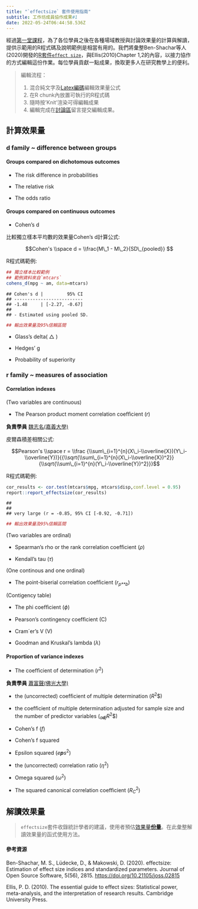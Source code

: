 ```yaml
---
title: "`effectsize` 套件使用指南"
subtitle: 工作坊成員協作成果#1
date: 2022-05-24T06:44:58.536Z
---
```

經過[第一堂課程](https://rstat-project.github.io/seed_courses/Lecture01.html#/)，為了各位學員之後在各種場域教授與討論效果量的計算與解讀，提供示範用的R程式碼及說明範例是相當有用的。我們將彙整Ben-Shachar等人(2020)開發的[R套件`effect size`](https://easystats.github.io/effectsize/index.html)，與Ellis(2010)Chapter
1,2的內容，以接力協作的方式編輯這份作業。每位學員貢獻一點成果，換取更多人在研究教學上的便利。

> 編輯流程：<br>
>1. 混合純文字及[Latex編碼](http://tug.ctan.org/info/latex-refsheet/LaTeX_RefSheet.pdf)編輯效果量公式<br>
> 2. 在R chunk內放置可執行的R程式碼<br> 
> 3. 隨時按’Knit’渲染可得編輯成果<br> 
> 4. 編輯完成在[討論區](https://github.com/Rstat-project/seed_courses/discussions)留言提交編輯成果。

## 計算效果量

### d family ~ difference between groups

#### Groups compared on dichotomous outcomes

-   The risk difference in probabilities

-   The relative risk

-   The odds ratio

#### Groups compared on continuous outcomes

-   Cohen’s d

比較獨立樣本平均數的效果量Cohen’s d計算公式:

$$Cohen's \\space d = \\frac{M\_1 - M\_2}{SD\_{pooled}} $$

R程式碼範例:<br/>

``` r
## 獨立樣本比較範例
## 範例資料來自`mtcars`
cohens_d(mpg ~ am, data=mtcars)
```

    ## Cohen's d |         95% CI
    ## --------------------------
    ## -1.48     | [-2.27, -0.67]
    ## 
    ## - Estimated using pooled SD.

``` r
## 輸出效果量及95%信賴區間
```

-   Glass’s delta( △ )

-   Hedges’ g

-   Probability of superiority

### r family ~ measures of association

#### Correlation indexes

(Two variables are continuous)

-   The Pearson product moment correlation coefﬁcient (*r*)

**負責學員** [魏志名(嘉義大學)](https://github.com/Wei1108)

皮爾森積差相關公式:<br/>

$$Pearson's \\space r = \\frac {\\sum\_{i=1}^{n}(X\_i-\\overline{X})(Y\_i-\\overline{Y})}{{\\sqrt{\\sum\_{i=1}^{n}(X\_i-\\overline{X})^2}}{\\sqrt{\\sum\_{i=1}^{n}(Y\_i-\\overline{Y})^2}}}$$

R程式碼範例:<br/>

``` r
cor_results <- cor.test(mtcars$mpg, mtcars$disp,conf.level = 0.95) 
report::report_effectsize(cor_results)
```

    ##  
    ## 
    ## very large (r = -0.85, 95% CI [-0.92, -0.71])

``` r
## 輸出效果量及95%信賴區間
```

(Two variables are ordinal)

-   Spearman’s rho or the rank correlation coefﬁcient (*ρ*)

-   Kendall’s tau (*τ*)

(One continous and one ordinal)

-   The point-biserial correlation coefﬁcient (*r*<sub>*p**b*</sub>)

(Contigency table)

-   The phi coefﬁcient (*ϕ*)

-   Pearson’s contingency coefﬁcient (C)

-   Cram´er’s V (V)

-   Goodman and Kruskal’s lambda (*λ*)

#### Proportion of variance indexes

-   The coefﬁcient of determination (*r*<sup>2</sup>)

**負責學員** [蕭富聲(佛光大學)](https://github.com/FGU-Xiao)

-   the (uncorrected) coefﬁcient of multiple determination
    (*R*<sup>2</sup>$)

-   the coefﬁcient of multiple determination adjusted for sample size
    and the number of predictor variables
    (<sub>*a**d**j*</sub>*R*<sup>2</sup>$)

-   Cohen’s f (*f*)

-   Cohen’s f squared

-   Epsilon squared (*e**p**s*<sup>2</sup>)

-   the (uncorrected) correlation ratio (*η*<sup>2</sup>)

-   Omega squared (*ω*<sup>2</sup>)

-   The squared canonical correlation coefﬁcient
    (*R*<sub>*C*</sub><sup>2</sup>)

## 解讀效果量

> `effectsize`套件收錄統計學者的建議，使用者預估[效果量**份量**](https://easystats.github.io/effectsize/articles/interpret.html)。在此彙整解讀效果量的函式使用方法。

#### 參考資源

Ben-Shachar, M. S., Lüdecke, D., & Makowski, D. (2020). effectsize:
Estimation of effect size indices and standardized parameters. Journal
of Open Source Software, 5(56), 2815.
<https://doi.org/10.21105/joss.02815>

Ellis, P. D. (2010). The essential guide to effect sizes: Statistical
power, meta-analysis, and the interpretation of research results.
Cambridge University Press.
